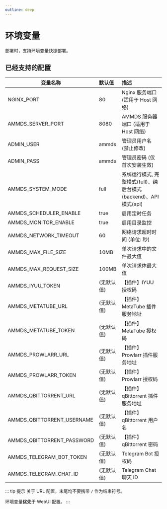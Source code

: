 ```yaml
---
outline: deep
---
```


# 环境变量

部署时，支持环境变量快捷部署。

## 已经支持的配置

| 变量名称                   | 默认值     | 描述                                                             |
| -------------------------- | :--------- | :--------------------------------------------------------------- |
| NGINX_PORT                 | 80         | Nginx 服务端口 (适用于 Host 网络)                                |
| AMMDS_SERVER_PORT          | 8080       | AMMDS 服务器端口 (适用于 Host 网络)                              |
| ADMIN_USER                 | ammds      | 管理员用户名 (禁止修改)                                          |
| ADMIN_PASS                 | ammds      | 管理员密码 (仅首次安装生效)                                      |
| AMMDS_SYSTEM_MODE          | full       | 系统运行模式, 完整模式(full)、纯后台模式(backend)、API 模式(api) |
| AMMDS_SCHEDULER_ENABLE     | true       | 启用定时任务                                                     |
| AMMDS_MONITOR_ENABLE       | true       | 启用目录监控                                                     |
| AMMDS_NETWORK_TIMEOUT      | 60         | 网络请求超时时间 (单位: 秒)                                      |
| AMMDS_MAX_FILE_SIZE        | 10MB       | 单次请求中的文件最大值                                           |
| AMMDS_MAX_REQUEST_SIZE     | 100MB      | 单次请求体最大值                                                 |
| AMMDS_IYUU_TOKEN           | (无默认值) | 【插件】IYUU 授权码                                              |
| AMMDS_METATUBE_URL         | (无默认值) | 【插件】MetaTube 插件服务地址                                    |
| AMMDS_METATUBE_TOKEN       | (无默认值) | 【插件】MetaTube 授权码                                          |
| AMMDS_PROWLARR_URL         | (无默认值) | 【插件】Prowlarr 插件服务地址                                    |
| AMMDS_PROWLARR_TOKEN       | (无默认值) | 【插件】Prowlarr 授权码                                          |
| AMMDS_QBITTORRENT_URL      | (无默认值) | 【插件】qBittorrent 插件服务地址                                 |
| AMMDS_QBITTORRENT_USERNAME | (无默认值) | 【插件】qBittorrent 用户名                                       |
| AMMDS_QBITTORRENT_PASSWORD | (无默认值) | 【插件】qBittorrent 密码                                         |
| AMMDS_TELEGRAM_BOT_TOKEN   | (无默认值) | Telegram Bot 授权码                                              |
| AMMDS_TELEGRAM_CHAT_ID     | (无默认值) | Telegram Chat 聊天 ID                                            |

::: tip 提示
关于 URL 配置，末尾均不要携带 `/` 作为结束符号。

环境变量**优先**于 WebUI 配置。
:::
